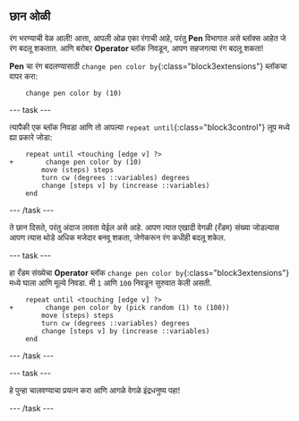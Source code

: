 ## छान ओळी

रंग भरण्याची वेळ आली! आत्ता, आपली ओळ एका रंगाची आहे, परंतु **Pen** विभागात असे ब्लॉक्स आहेत जे रंग बदलू शकतात. आणि बरोबर **Operator** ब्लॉक निवडून, आपण सहजगत्या रंग बदलू शकता!

**Pen** चा रंग बदलण्यासाठी `change pen color by`{:class="block3extensions"} ब्लॉकचा वापर करा:

```blocks3
    change pen color by (10)
```

\--- task \---

त्यापैकी एक ब्लॉक निवडा आणि तो आपल्या `repeat until`{:class="block3control"} लूप मध्ये ह्या प्रकारे जोडा:

```blocks3
    repeat until <touching [edge v] ?> 
+        change pen color by (10)
        move (steps) steps
        turn cw (degrees ::variables) degrees
        change [steps v] by (increase ::variables)
    end
```

\--- /task \---

ते छान दिसते, परंतु अंदाज लावता येईल असे आहे. आपण त्यात एखादी वेगळी (रँडम) संख्या जोडल्यास आपण त्यास थोडे अधिक मजेदार बनवू शकता, जेणेकरून रंग कधीही बदलू शकेल.

\--- task \---

हा रँडम संख्येचा **Operator** ब्लॉक `change pen color by`{:class="block3extensions"} मध्ये घाला आणि मूल्ये निवडा. मी `1` आणि `100` निवडून सुरुवात केली असती.

```blocks3
    repeat until <touching [edge v] ?> 
+        change pen color by (pick random (1) to (100))
        move (steps) steps
        turn cw (degrees ::variables) degrees
        change [steps v] by (increase ::variables)
    end
```

\--- /task \---

\--- task \---

हे पुन्हा चालवण्याचा प्रयत्न करा आणि आगळे वेगळे इंद्रधनुष्य पहा!

\--- /task \---